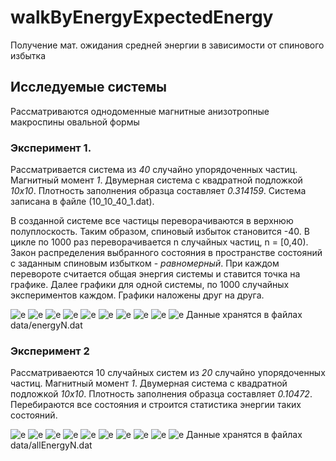 # walkByEnergyExpectedEnergy
Получение мат. ожидания средней энергии в зависимости от спинового избытка

## Исследуемые системы
Рассматриваются однодоменные магнитные анизотропные макроспины овальной формы

### Эксперимент 1.
Рассматривается система из *40* случайно упорядоченных частиц.
Магнитный момент *1*.
Двумерная система с квадратной подложкой *10х10*.
Плотность заполнения образца составляет *0.314159*.
Система записана в файле (10_10_40_1.dat).

В созданной системе все частицы переворачиваются в верхнюю полуплоскость.
Таким образом, спиновый избыток становится -40.
В цикле по 1000 раз переворачивается n случайных частиц, n = [0,40).
Закон распределения выбранного состояния в пространстве состояний с заданным спиновым избытком - *равномерный*.
При каждом перевороте считается общая энергия системы и ставится точка на графике.
Далее графики для одной системы, по 1000 случайных экспериментов каждом.
Графики наложены друг на друга.

![e](res/e1.png)
![e](res/e2.png)
![e](res/e3.png)
![e](res/e4.png)
![e](res/e5.png)
![e](res/e6.png)
![e](res/e7.png)
![e](res/e8.png)
![e](res/e9.png)
![e](res/e10.png)
Данные хранятся в файлах data/energyN.dat

### Эксперимент 2
Рассматриваеются 10 случайных систем из *20* случайно упорядоченных частиц.
Магнитный момент *1*.
Двумерная система с квадратной подложкой *10х10*.
Плотность заполнения образца составляет *0.10472*.
Перебираются все состояния и строится статистика энергии таких состояний.

![e](res/e_min_max1.png)
![e](res/e_min_max2.png)
![e](res/e_min_max3.png)
![e](res/e_min_max4.png)
![e](res/e_min_max5.png)
![e](res/e_min_max6.png)
![e](res/e_min_max7.png)
![e](res/e_min_max8.png)
![e](res/e_min_max9.png)
![e](res/e_min_max10.png)
Данные хранятся в файлах data/allEnergyN.dat
